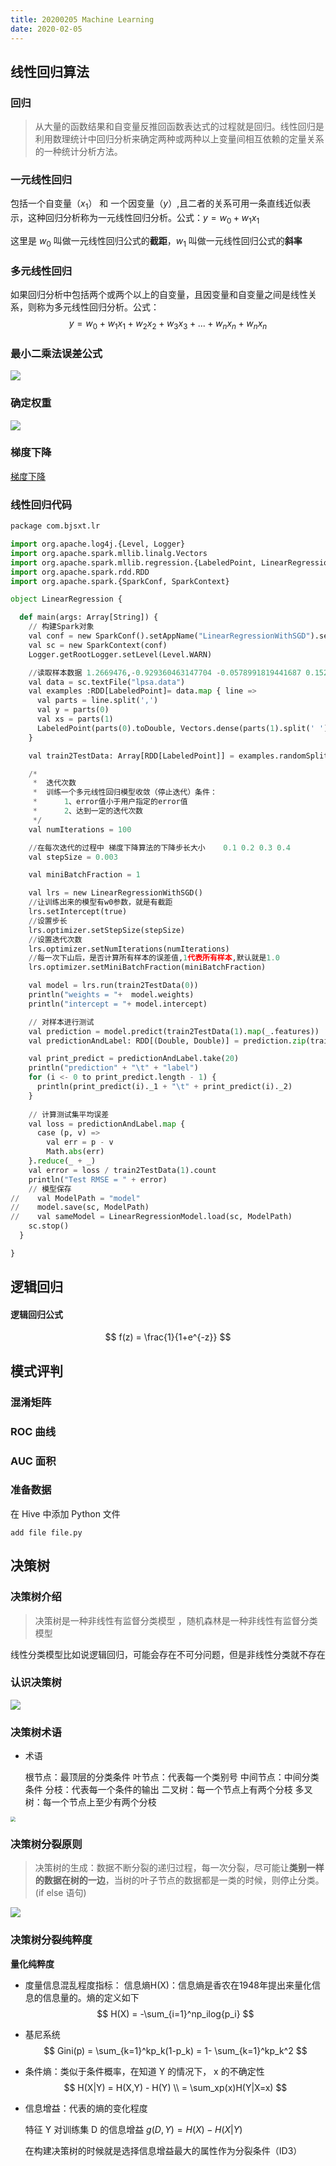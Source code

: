 ```yaml
---
title: 20200205 Machine Learning 
date: 2020-02-05
---
```


## 线性回归算法

### 回归

> 从大量的函数结果和自变量反推回函数表达式的过程就是回归。线性回归是利用数理统计中回归分析来确定两种或两种以上变量间相互依赖的定量关系的一种统计分析方法。

### 一元线性回归

包括一个自变量（$x_1$） 和 一个因变量（$y$）,且二者的关系可用一条直线近似表示，这种回归分析称为一元线性回归分析。公式：$y = w_0 + w_1x_1$

这里是 $w_0$ 叫做一元线性回归公式的**截距**，$w_1$ 叫做一元线性回归公式的**斜率**

### 多元线性回归

如果回归分析中包括两个或两个以上的自变量，且因变量和自变量之间是线性关系，则称为多元线性回归分析。公式：
$$
y = w_0 + w_1x_1 + w_2x_2 + w_3x_3 + ... + w_nx_n + w_nx_n
$$


### 最小二乘法误差公式

![](http://img.zwer.xyz/blog/20200206180618.png)

### 确定权重

![](http://img.zwer.xyz/blog/20200206181807.png)

### 梯度下降

[梯度下降](https://www.cnblogs.com/pinard/p/5970503.html)

### 线性回归代码

```python
package com.bjsxt.lr

import org.apache.log4j.{Level, Logger}
import org.apache.spark.mllib.linalg.Vectors
import org.apache.spark.mllib.regression.{LabeledPoint, LinearRegressionWithSGD}
import org.apache.spark.rdd.RDD
import org.apache.spark.{SparkConf, SparkContext}

object LinearRegression {

  def main(args: Array[String]) {
    // 构建Spark对象
    val conf = new SparkConf().setAppName("LinearRegressionWithSGD").setMaster("local")
    val sc = new SparkContext(conf)
    Logger.getRootLogger.setLevel(Level.WARN)

    //读取样本数据 1.2669476,-0.929360463147704 -0.0578991819441687 0.152317365781542 -1.02470580167082 -0.522940888712441 -0.863171185425945 -1.04215728919298 -0.864466507337306
    val data = sc.textFile("lpsa.data")
    val examples :RDD[LabeledPoint]= data.map { line =>
      val parts = line.split(',')
      val y = parts(0)
      val xs = parts(1)
      LabeledPoint(parts(0).toDouble, Vectors.dense(parts(1).split(' ').map(_.toDouble)))
    }

    val train2TestData: Array[RDD[LabeledPoint]] = examples.randomSplit(Array(0.8, 0.2), 1L)

    /*
     *  迭代次数
     *  训练一个多元线性回归模型收敛（停止迭代）条件：
     *  	1、error值小于用户指定的error值
     *  	2、达到一定的迭代次数
     */
    val numIterations = 100

    //在每次迭代的过程中 梯度下降算法的下降步长大小    0.1 0.2 0.3 0.4
    val stepSize = 0.003

    val miniBatchFraction = 1

    val lrs = new LinearRegressionWithSGD()
    //让训练出来的模型有w0参数，就是有截距
    lrs.setIntercept(true)
    //设置步长
    lrs.optimizer.setStepSize(stepSize)
    //设置迭代次数
    lrs.optimizer.setNumIterations(numIterations)
    //每一次下山后，是否计算所有样本的误差值,1代表所有样本,默认就是1.0
    lrs.optimizer.setMiniBatchFraction(miniBatchFraction)

    val model = lrs.run(train2TestData(0))
    println("weights = "+  model.weights)
    println("intercept = "+ model.intercept)

    // 对样本进行测试
    val prediction = model.predict(train2TestData(1).map(_.features))
    val predictionAndLabel: RDD[(Double, Double)] = prediction.zip(train2TestData(1).map(_.label))

    val print_predict = predictionAndLabel.take(20)
    println("prediction" + "\t" + "label")
    for (i <- 0 to print_predict.length - 1) {
      println(print_predict(i)._1 + "\t" + print_predict(i)._2)
    }
    
    // 计算测试集平均误差
    val loss = predictionAndLabel.map {
      case (p, v) =>
        val err = p - v
        Math.abs(err)
    }.reduce(_ + _)
    val error = loss / train2TestData(1).count
    println("Test RMSE = " + error)
    // 模型保存
//    val ModelPath = "model"
//    model.save(sc, ModelPath)
//    val sameModel = LinearRegressionModel.load(sc, ModelPath)
    sc.stop()
  }

}
```



## 逻辑回归

#### 逻辑回归公式

$$
f(z) = \frac{1}{1+e^{-z}}
$$



## 模式评判

### 混淆矩阵

### ROC 曲线

### AUC 面积





### 准备数据

在 Hive 中添加 Python 文件

```hive
add file file.py 
```

## 决策树

### 决策树介绍

> 决策树是一种非线性有监督分类模型 ，随机森林是一种非线性有监督分类模型


线性分类模型比如说逻辑回归，可能会存在不可分问题，但是非线性分类就不存在

### 认识决策树

![](http://img.zwer.xyz/blog/20200223155651.png)

### 决策树术语

- 术语

  根节点：最顶层的分类条件
  叶节点：代表每一个类别号
  中间节点：中间分类条件
  分枝：代表每一个条件的输出
  二叉树：每一个节点上有两个分枝
  多叉树：每一个节点上至少有两个分枝

<img src="http://img.zwer.xyz/blog/20200223155957.png" style="zoom:50%;" />



### 决策树分裂原则

> 决策树的生成：数据不断分裂的递归过程，每一次分裂，尽可能让**类别一样的数据在树的一边**，当树的叶子节点的数据都是一类的时候，则停止分类。(if else 语句)

![](http://img.zwer.xyz/blog/20200223165426.png)





### 决策树分裂纯粹度

**量化纯粹度**

- 度量信息混乱程度指标：
  信息熵H(X)：信息熵是香农在1948年提出来量化信息的信息量的。熵的定义如下
  $$
  H(X) = -\sum_{i=1}^np_ilog{p_i} 
  $$

- 基尼系统
  $$
  Gini(p) = \sum_{k=1}^kp_k(1-p_k) = 1- \sum_{k=1}^kp_k^2
  $$
  
- 条件熵：类似于条件概率，在知道 Y 的情况下， x 的不确定性
  $$
  H(X|Y) = H(X,Y) - H(Y) \\
         =  \sum_xp(x)H(Y|X=x)
  $$

- 信息增益：代表的熵的变化程度

  特征 Y 对训练集 D 的信息增益  $g(D,Y) = H(X) - H(X|Y)$

  在构建决策树的时候就是选择信息增益最大的属性作为分裂条件（ID3）

